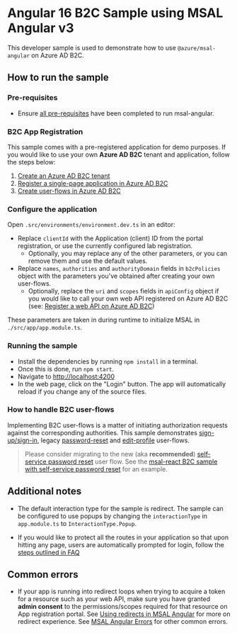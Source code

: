 # Angular 16 B2C Sample using MSAL Angular v3

This developer sample is used to demonstrate how to use `@azure/msal-angular` on Azure AD B2C.

## How to run the sample

### Pre-requisites

- Ensure [all pre-requisites](https://github.com/AzureAD/microsoft-authentication-library-for-js/blob/dev/lib/msal-angular/README.md) have been completed to run msal-angular.

### B2C App Registration

This sample comes with a pre-registered application for demo purposes. If you would like to use your own **Azure AD B2C** tenant and application, follow the steps below:

1. [Create an Azure AD B2C tenant](https://docs.microsoft.com/azure/active-directory-b2c/tutorial-create-tenant)
2. [Register a single-page application in Azure AD B2C](https://docs.microsoft.com/azure/active-directory-b2c/tutorial-register-spa)
3. [Create user-flows in Azure AD B2C](https://docs.microsoft.com/azure/active-directory-b2c/tutorial-create-user-flows)

### Configure the application

Open `.src/environments/environment.dev.ts` in an editor:
- Replace `clientId` with the Application (client) ID from the portal registration, or use the currently configured lab registration.
  - Optionally, you may replace any of the other parameters, or you can remove them and use the default values.
- Replace `names`, `authorities` and `authorityDomain` fields in `b2cPolicies` object with the parameters you've obtained after creating your own user-flows.
  - Optionally, replace the `uri` and `scopes` fields in `apiConfig` object if you would like to call your own web API registered on Azure AD B2C (see: [Register a web API on Azure AD B2C](https://docs.microsoft.com/azure/active-directory-b2c/add-web-api-application?tabs=app-reg-ga))

These parameters are taken in during runtime to initialize MSAL in `./src/app/app.module.ts`.

### Running the sample

- Install the dependencies by running `npm install` in a terminal.
- Once this is done, run `npm start`.
- Navigate to [http://localhost:4200](http://localhost:4200)
- In the web page, click on the "Login" button. The app will automatically reload if you change any of the source files.

### How to handle B2C user-flows

Implementing B2C user-flows is a matter of initiating authorization requests against the corresponding authorities. This sample demonstrates [sign-up/sign-in](https://docs.microsoft.com/azure/active-directory-b2c/add-sign-up-and-sign-in-policy?pivots=b2c-user-flow), legacy [password-reset](https://docs.microsoft.com/azure/active-directory-b2c/add-password-reset-policy?pivots=b2c-user-flow#password-reset-policy-legacy) and [edit-profile](https://docs.microsoft.com/azure/active-directory-b2c/add-profile-editing-policy?pivots=b2c-user-flow) user-flows.

> Please consider migrating to the new (aka **recommended**) [self-service password reset](https://docs.microsoft.com/azure/active-directory-b2c/add-password-reset-policy?pivots=b2c-user-flow#self-service-password-reset-recommended) user flow. See the [msal-react B2C sample with self-service password reset](../../msal-react-samples/b2c-sample/) for an example.

## Additional notes

- The default interaction type for the sample is redirect. The sample can be configured to use popups by changing the `interactionType` in `app.module.ts` to `InteractionType.Popup`.

- If you would like to protect all the routes in your application so that upon hitting any page, users are automatically prompted for login, follow the [steps outlined in FAQ](https://github.com/AzureAD/microsoft-authentication-library-for-js/blob/dev/lib/msal-angular/docs/FAQ.md#how-do-i-log-users-in-when-they-hit-the-application)

## Common errors

- If your app is running into redirect loops when trying to acquire a token for a resource such as your web API, make sure you have granted **admin consent** to the permissions/scopes required for that resource on App registration portal. See [Using redirects in MSAL Angular](https://github.com/AzureAD/microsoft-authentication-library-for-js/blob/dev/lib/msal-angular/docs/redirects.md) for more on redirect experience. See [MSAL Angular Errors](https://github.com/AzureAD/microsoft-authentication-library-for-js/blob/dev/lib/msal-angular/docs/errors.md) for other common errors.
